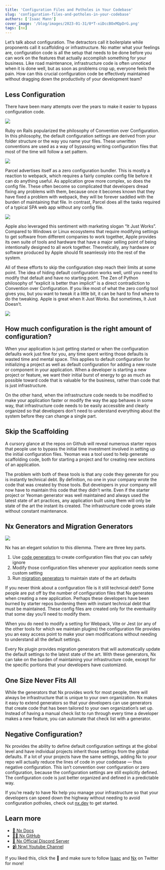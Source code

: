 ```yaml
---
title: 'Configuration Files and Potholes in Your Codebase'
slug: 'configuration-files-and-potholes-in-your-codebase'
authors: ['Isaac Mann']
cover_image: '/blog/images/2023-01-31/0*T-xiDccBOxMQpDrG.png'
tags: [nx]
---
```


Let’s talk about configuration. The detractors call it boilerplate while proponents call it scaffolding or infrastructure. No matter what your feelings are, configuration code is all the setup that needs to be done before you can work on the features that actually accomplish something for your business. Like road maintenance, infrastructure code is often unnoticed when it is done well, but as soon as problems crop up, everyone feels the pain. How can this crucial configuration code be effectively maintained without dragging down the productivity of your development team?

## Less Configuration

There have been many attempts over the years to make it easier to bypass configuration code.

![](/blog/images/2023-01-31/0*RHP5AYxe6DD7UaYx.avif)

Ruby on Rails popularized the philosophy of Convention over Configuration. In this philosophy, the default configuration settings are derived from your folder structure or the way you name your files. These unwritten conventions are used as a way of bypassing writing configuration files that most of the time will follow a set pattern.

![](/blog/images/2023-01-31/0*y-gFItbtvrFYx9_3.avif)

Parcel advertises itself as a zero configuration bundler. This is mostly a reaction to webpack, which requires a fairly complex config file before it can do anything useful. As application grow more complex, so does the config file. These often become so complicated that developers dread fixing any problems with them, because once it becomes known that they have fixed a problem with webpack, they will be forever saddled with the burden of maintaining that file. In contrast, Parcel does all the tasks required of a typical SPA web app without any config file.

![](/blog/images/2023-01-31/0*-sWVhhyftTBiuMef.avif)

Apple also leveraged this sentiment with marketing slogan “It Just Works”. Compared to Windows or Linux ecosystems that require modifying settings to get software from different companies to work together, Apple provides its own suite of tools and hardware that have a major selling point of being intentionally designed to all work together. Theoretically, any hardware or software produced by Apple should fit seamlessly into the rest of the system.

All of these efforts to skip the configuration step reach their limits at some point. The idea of hiding default configuration works well, until you need to modify that default and have no starting point. The Zen of Python philosophy of “explicit is better than implicit” is a direct contradiction to Convention over Configuration. If you like most of what the zero config tool gives you, but you want to tweak it a little bit, it can be hard to find where to do the tweaking. Apple is great when It Just Works. But sometimes, It Just Doesn’t.

![](/blog/images/2023-01-31/0*8f5YjBkc6SqPBA5E.avif)

## How much configuration is the right amount of configuration?

When your application is just getting started or when the configuration defaults work just fine for you, any time spent writing those defaults is wasted time and mental space. This applies to default configuration for initializing a project as well as default configuration for adding a new route or component in your application. When a developer is starting a new project or feature, we want their initial burst of energy to go as much as possible toward code that is valuable for the business, rather than code that is just infrastructure.

On the other hand, when the infrastructure code needs to be modified to make your application faster or modify the way the app behaves in some way, that infrastructure code needs to be easily accessible and clearly organized so that developers don’t need to understand everything about the system before they can change a single part.

## Skip the Scaffolding

A cursory glance at the repos on Github will reveal numerous starter repos that people use to bypass the initial time investment involved in setting up the initial configuration files. Yeoman was a tool used to help generate scaffolding code, both for starting a project and for creating new sections of an application.

The problem with both of these tools is that any code they generate for you is instantly technical debt. By definition, no one in your company wrote the code that was created by those tools. But developers in your company will now have to maintain this code that they didn’t write. Even if the starter project or Yeoman generator was well maintained and always used the latest state of art practices, any application built using them will only be state of the art the instant its created. The infrastructure code grows stale without constant maintenance.

## Nx Generators and Migration Generators

![](/blog/images/2023-01-31/1*p-fVnh5Cwp1rTZPhehl14g.avif)

Nx has an elegant solution to this dilemma. There are three key parts.

1.  Use [code generators](/features/generate-code) to create configuration files that you can safely ignore
2.  Modify those configuration files whenever your application needs some custom setting
3.  Run [migration generators](/features/automate-updating-dependencies) to maintain state of the art defaults

If you never think about a configuration file is it still technical debt? Some people are put off by the number of configuration files that Nx generates when creating a new application. Perhaps these developers have been burned by starter repos burdening them with instant technical debt that must be maintained. These config files are created only for the eventuality that some day you’ll need to modify them.

When you do need to modify a setting for Webpack, Vite or Jest (or any of the other tools for which we maintain plugins) the configuration file provides you an easy access point to make your own modifications without needing to understand all the default settings.

Every Nx plugin provides migration generators that will automatically update the default settings to the latest state of the art. With these generators, Nx can take on the burden of maintaining your infrastructure code, except for the specific portions that your developers have customized.

## One Size Never Fits All

While the generators that Nx provides work for most people, there will always be infrastructure that is unique to your own organization. Nx makes it easy to extend generators so that your developers can use generators that create code that has been tailored to your own organization’s set up. Instead of having a manual check list to run through every time a developer makes a new feature, you can automate that check list with a generator.

## Negative Configuration?

Nx provides the ability to define default configuration settings at the global level and have individual projects inherit those settings from the global defaults. If a lot of your projects have the same settings, adding Nx to your repo will actually reduce the lines of code in your codebase — thus negative configuration. This isn’t convention over configuration or zero configuration, because the configuration settings are still explicitly defined. The configuration code is just better organized and defined in a predictable way.

If you’re ready to have Nx help you manage your infrastructure so that your developers can speed down the highway without needing to avoid configuration potholes, check out [nx.dev](/getting-started/intro) to get started.

## Learn more

- [🧠 Nx Docs](/getting-started/intro)
- [👩‍💻 Nx GitHub](https://github.com/nrwl/nx)
- [💬 Nx Official Discord Server](https://go.nx.dev/community)
- [📹 Nrwl Youtube Channel](https://www.youtube.com/@nxdevtools)

If you liked this, click the 👏 and make sure to follow [Isaac](https://twitter.com/mannisaac) and [Nx](https://twitter.com/NxDevTools) on Twitter for more!
